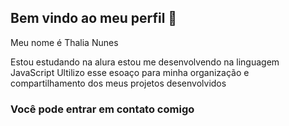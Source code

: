 ## Bem vindo ao meu perfil 👋

Meu nome é Thalia Nunes

Estou estudando na alura 
estou me desenvolvendo na linguagem JavaScript
Ultilizo esse esoaço para minha organização e compartilhamento dos meus projetos desenvolvidos 

### Você pode entrar em contato comigo 
